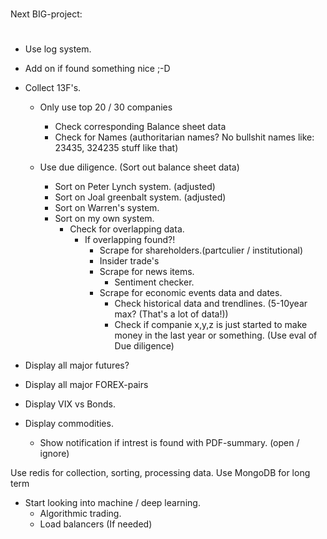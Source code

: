 #

Next BIG-project:

#

- Use log system.

- Add on if found something nice ;-D

- Collect 13F's.

  - Only use top 20 / 30 companies

    - Check corresponding Balance sheet data
    - Check for Names (authoritarian names? No bullshit names like: 23435, 324235 stuff like that)

  - Use due diligence. (Sort out balance sheet data)
    - Sort on Peter Lynch system. (adjusted)
    - Sort on Joal greenbalt system. (adjusted)
    - Sort on Warren's system.
    - Sort on my own system.
      - Check for overlapping data.
        - If overlapping found?!
          - Scrape for shareholders.(partculier / institutional)
          - Insider trade's
          - Scrape for news items.
            - Sentiment checker.
          - Scrape for economic events data and dates.
            - Check historical data and trendlines. (5-10year max? (That's a lot of data!))
            - Check if companie x,y,z is just started to make money in the last year or something. (Use eval of Due diligence)

- Display all major futures?
- Display all major FOREX-pairs
- Display VIX vs Bonds.
- Display commodities.

  - Show notification if intrest is found with PDF-summary. (open / ignore)

Use redis for collection, sorting, processing data.
Use MongoDB for long term

- Start looking into machine / deep learning.
  - Algorithmic trading.
  - Load balancers (If needed)

